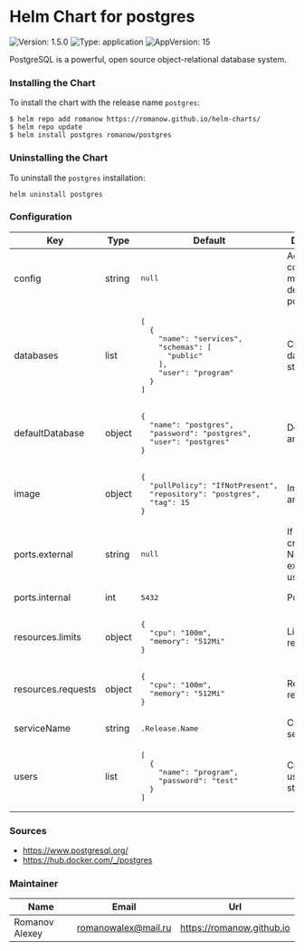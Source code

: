 # Helm Chart for postgres

![Version: 1.5.0](https://img.shields.io/badge/Version-1.5.0-informational?style=flat-square) ![Type: application](https://img.shields.io/badge/Type-application-informational?style=flat-square) ![AppVersion: 15](https://img.shields.io/badge/AppVersion-15-informational?style=flat-square)

PostgreSQL is a powerful, open source object-relational database system.

### Installing the Chart

To install the chart with the release name `postgres`:

```shell
$ helm repo add romanow https://romanow.github.io/helm-charts/
$ helm repo update
$ helm install postgres romanow/postgres
```

### Uninstalling the Chart

To uninstall the `postgres` installation:

```shell
helm uninstall postgres
```

### Configuration

<table>
	<thead>
		<th>Key</th>
		<th>Type</th>
		<th>Default</th>
		<th>Description</th>
	</thead>
	<tbody>
		<tr>
			<td>config</td>
			<td>string</td>
			<td><pre lang="json">
null
</pre>
</td>
			<td>Additional config, merged with default into postgres.conf</td>
		</tr>
		<tr>
			<td>databases</td>
			<td>list</td>
			<td><pre lang="json">
[
  {
    "name": "services",
    "schemas": [
      "public"
    ],
    "user": "program"
  }
]
</pre>
</td>
			<td>Created databases on startup</td>
		</tr>
		<tr>
			<td>defaultDatabase</td>
			<td>object</td>
			<td><pre lang="json">
{
  "name": "postgres",
  "password": "postgres",
  "user": "postgres"
}
</pre>
</td>
			<td>Default user and database</td>
		</tr>
		<tr>
			<td>image</td>
			<td>object</td>
			<td><pre lang="json">
{
  "pullPolicy": "IfNotPresent",
  "repository": "postgres",
  "tag": 15
}
</pre>
</td>
			<td>Image name and version</td>
		</tr>
		<tr>
			<td>ports.external</td>
			<td>string</td>
			<td><pre lang="json">
null
</pre>
</td>
			<td>If define, create NodePort for external usage</td>
		</tr>
		<tr>
			<td>ports.internal</td>
			<td>int</td>
			<td><pre lang="json">
5432
</pre>
</td>
			<td>Postgres port</td>
		</tr>
		<tr>
			<td>resources.limits</td>
			<td>object</td>
			<td><pre lang="json">
{
  "cpu": "100m",
  "memory": "512Mi"
}
</pre>
</td>
			<td>Limited resources</td>
		</tr>
		<tr>
			<td>resources.requests</td>
			<td>object</td>
			<td><pre lang="json">
{
  "cpu": "100m",
  "memory": "512Mi"
}
</pre>
</td>
			<td>Requested resources</td>
		</tr>
		<tr>
			<td>serviceName</td>
			<td>string</td>
			<td><pre lang="">
.Release.Name
</pre>
</td>
			<td>Custom service name</td>
		</tr>
		<tr>
			<td>users</td>
			<td>list</td>
			<td><pre lang="json">
[
  {
    "name": "program",
    "password": "test"
  }
]
</pre>
</td>
			<td>Created users on startup</td>
		</tr>
	</tbody>
</table>

### Sources

* <https://www.postgresql.org/>
* <https://hub.docker.com/_/postgres>

### Maintainer

| Name | Email | Url |
| ---- | ------ | --- |
| Romanov Alexey | <romanowalex@mail.ru> | <https://romanow.github.io> |
